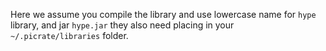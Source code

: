 Here we assume you compile the library and use lowercase name for `hype` library, and jar `hype.jar` they also need placing in your `~/.picrate/libraries` folder.

